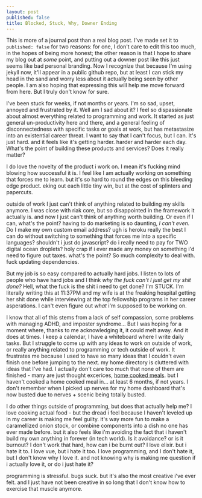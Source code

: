 ```yaml
---
layout: post
published: false
title: Blocked, Stuck, Why, Downer Ending
---
```


This is more of a journal post than a real blog post. I've made set it to `published: false` for two reasons: for one, I don't care to edit this too much, in the hopes of being more honest; the other reason is that I hope to share my blog out at _some_ point, and putting out a downer post like this just seems like bad personal branding. Now I recognize that because I'm using jekyll now, it'll appear in a public github repo, but at least I can stick my head in the sand and worry less about it actually being seen by other people. I am also hoping that expressing this will help me move forward from here. But I truly don't know for sure.

I've been stuck for weeks, if not months or years. I'm so sad, upset, annoyed and frustrated by it. Well am I sad about it? I feel so dispassionate about almost everything related to programming and work. It started as just general un-productivity here and there, and a general feeling of disconnectedness with specific tasks or goals at work, but has metastasize into an existential career threat. I want to say that I can't focus, but I can. It's just hard. and it feels like it's getting harder. harder and harder each day. What's the point of building these products and services? Does it really matter?

I do love the novelty of the product i work on. I mean it's fucking mind blowing how successful it is. I feel like I am actually working on something that forces me to learn. but it's so hard to round the edges on this bleeding edge product. eking out each little tiny win, but at the cost of splinters and papercuts.

outside of work I just can't think of anything related to building my skills anymore. I was close with riak core, but so disappointed in the framework it actually is. and now I just can't think of anything worth building. Or even if I can, what's the point? having to do marketing is so daunting, _I can't even._ Do I make my own custom email address? ugh is heroku really the best I can do without switching to something that forces me into a specific languages? shouldn't i just do javascript? do i really need to pay for TWO digital ocean droplets? holy crap if i ever made any money on something i'd need to figure out taxes. what's the point? So much complexity to deal with. fuck updating dependencies.

But my job is so easy compared to actually hard jobs. I listen to lots of people who have hard jobs and I think _why the fuck can't I just get my shit done?_ Hell, what the fuck is the shit i need to get done? I'm STUCK. I'm literally writing this at 11:37PM and my wife is at the freaking hospital getting her shit done while interviewing at the top fellowship programs in her career asperations. I can't even figure out _what_ i'm supposed to be working on.

I know that all of this stems from a lack of self compassion, some problems with managing ADHD, and imposter syndrome... But I was hoping for a moment where, thanks to me acknowledging it, it could melt away. And it does at times. I keep a calendar, I have a whiteboard where I write daily tasks. But I struggle to come up with any ideas to work on outside of work, or really anything related to programming or tech outside of work. It frustrates me because I used to have so many ideas that I couldn't even finish one before jumping to the next. my home directory is cluttered with ideas that I've had. I actually don't care too much that none of them are finished - many are just thought excerices, [home cooked meals](https://www.robinsloan.com/notes/home-cooked-app/). but I haven't cooked a home cooked meal in... at least 6 months, if not years. I don't remember when I picked up nerves for my home dashboard that's now busted due to nerves + scenic being totally busted.

I do other things outside of programming, but does that actually help me? I love cooking actual food - but the dread i feel because I haven't leveled up in my career is making me feel guilty. it's way more fun to make a caramellized onion stock, or combine components into a dish no one has ever made before. but it also feels like i'm avoiding the fact that i haven't build my own anything in forever (in tech world). Is it avoidance? or is it burnout? I don't work that hard, how can i be burnt out? I love elixir. but i hate it to. I love vue, but i hate it too. I love programming, and I don't hate it, but I don't know why I love it. and not knowing why is making me question if i actually love it, or do i just hate it?

programming is stressful. bugs suck. but it's also the most creative i've ever felt. and I just have not been creative in so long that I don't know how to exercise that muscle anymore. 

